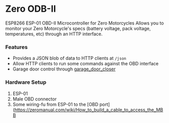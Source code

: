 # Zero ODB-II 
ESP8266 ESP-01 OBD-II Microcontroller for Zero Motorcycles
Allows you to monitor your Zero Motorcycle's specs (battery voltage, pack voltage, temperatures, etc) through an HTTP interface.

### Features
 * Provides a JSON blob of data to HTTP clients at `/json`
 * Allow HTTP clients to run some commands against the OBD interface
 * Garage door control through [garage_door_closer](https://github.com/patfreeman/garage_door_closer)

### Hardware Setup
1. ESP-01
2. Male OBD connector
3. Some wiring-fu from ESP-01 to the [OBD port](https://zeromanual.com/wiki/How_to_build_a_cable_to_access_the_MBB
